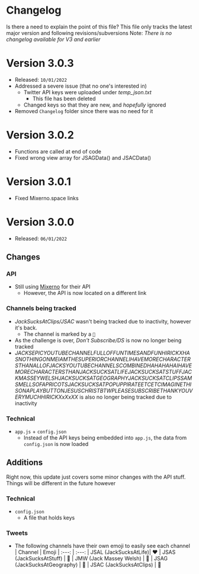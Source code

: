 # Changelog
Is there a need to explain the point of this file?
This file only tracks the latest major version and following revisions/subversions
Note: *There is no changelog available for V3 and earlier*

# Version 3.0.3
- Released: `10/01/2022`
- Addressed a severe issue (that no one's interested in)
  - Twitter API keys were uploaded under *temp_json.txt*
    - This file has been deleted
  - Changed keys so that they are new, and *hopefully* ignored
- Removed `Changelog` folder since there was no need for it

# Version 3.0.2
- Functions are called at end of code
- Fixed wrong view array for JSAGData() and JSACData() 

# Version 3.0.1
- Fixed Mixerno.space links

# Version 3.0.0
- Released: `06/01/2022`

<!-- NEW SECTION -->
## Changes
### API
- Still using [Mixerno](https://www.mixerno.space) for their API
  - However, the API is now located on a different link

### Channels being tracked
- *JackSucksAtClips/JSAC* wasn't being tracked due to inactivity, however it's back.
  - The channel is marked by a `💜`
- As the challenge is over, *Don't Subscribe/DS* is now no longer being tracked
- *JACKSEPICYOUTUBECHANNELFULLOFFUNTIMESANDFUNHIRICKXHASNOTHINGONMEIAMTHESUPERIORCHANNELIHAVEMORECHARACTERSTHANALLOFJACKSYOUTUBECHANNELSCOMBINEDHAHAHAHAIHAVEMORECHARACTERSTHANJACKSUCKSATLIFEJACKSUCKSATSTUFFJACKMASSEYWELSHJACKSUCKSATGEOGRAPHYJACKSUCKSATCLIPSSAMSMELLSOFAPRICOTSJACKSUCKSATPOPUPPIRATEETCETCIMAGINETHISONAPLAYBUTTONJESUSCHRISTBTWPLEASESUBSCRIBETHANKYOUVERYMUCHHIRICKXxXxXX* is also no longer being tracked due to inactivity

### Technical
- `app.js` + `config.json`
  - Instead of the API keys being embedded into `app.js`, the data from `config.json` is now loaded

## Additions
Right now, this update just covers some minor changes with the API stuff.  
Things will be different in the future however 

<!-- NEW SECTION -->
### Technical
- `config.json`
  - A file that holds keys

### Tweets
- The following channels have their own emoji to easily see each channel
| Channel | Emoji
| :---: | :---:
| JSAL (JackSucksAtLife)| ❤️ 
| JSAS (JackSucksAtStuff) | 💛
| JMW (Jack Massey Welsh) | 💙
| JSAG (JackSucksAtGeography) | 💚
| JSAC (JackSucksAtClips) | 💜